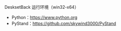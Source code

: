 DesksetBack 运行环境（win32-x64）
- Python：https://www.python.org
- PyStand：https://github.com/skywind3000/PyStand
